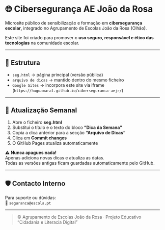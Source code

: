 # 🌐 Cibersegurança AE João da Rosa

Microsite público de sensibilização e formação em **cibersegurança escolar**, integrado no Agrupamento de Escolas João da Rosa (Olhão).

Este site foi criado para promover o **uso seguro, responsável e ético das tecnologias** na comunidade escolar.

---

## 🧩 Estrutura

- `seg.html` → página principal (versão pública)
- `arquivo de dicas` → mantido dentro do mesmo ficheiro
- `Google Sites` → incorpora este site via iframe (`https://hugoamaral.github.io/ciberseguranca-aejr/`)

---

## 🧭 Atualização Semanal

1. Abre o ficheiro **seg.html**
2. Substitui o título e o texto do bloco **“Dica da Semana”**
3. Copia a dica anterior para a secção **“Arquivo de Dicas”**
4. Clica em **Commit changes**
5. O GitHub Pages atualiza automaticamente

⚠️ **Nunca apagues nada!**  
Apenas adiciona novas dicas e atualiza as datas.  
Todas as versões antigas ficam guardadas automaticamente pelo GitHub.

---

## 🛡️ Contacto Interno

Para suporte ou dúvidas:  
📧 `seguranca@escola.pt`

---

> © Agrupamento de Escolas João da Rosa · Projeto Educativo “Cidadania e Literacia Digital”

